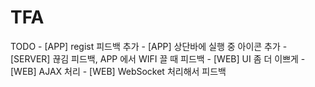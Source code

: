 TFA
===
TODO
	- [APP] regist 피드백 추가
	- [APP] 상단바에 실행 중 아이콘 추가
	- [SERVER] 끊김 피드백, APP 에서 WIFI 끌 때 피드백
	- [WEB] UI 좀 더 이쁘게
	- [WEB] AJAX 처리
	- [WEB] WebSocket 처리해서 피드백
